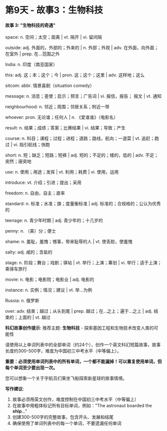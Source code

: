# 第9天 - 故事3：生物科技

#### 故事 3: "生物科技的奇遇"

space: n. 空间；太空；距离 | vt. 隔开 | vi. 留间隔

outside: adj. 外面的，外部的；外来的 | n. 外部；外观 | adv. 在外面，向外面；在室外 | prep. 在…范围之外

India: n. 印度（南亚国家）

this: adj. 这；本；这个；今 | pron. 这；这个；这里 | adv. 这样地；这么

sitcom: abbr. 情景喜剧（situation comedy）

message: n. 消息；差使；启示；预言；广告词 | vi. 报信，报告； 报文 | vt. 通知

neighbourhood: n. 邻近；周围；邻居关系；附近一带

whoever: pron. 无论谁；任何人 | n. 《爱谁谁》（电影名）

result: n. 结果；成绩；答案；比赛结果 | vi. 结果；导致；产生

course: n. 科目；课程；过程；进程；道路；路线，航向；一道菜 | vt. 追赶；跑过 | vi. 指引航线；快跑

short: n. 短；缺乏；短路；短裤 | adj. 短的；不足的；矮的，低的 | adv. 不足；突然；唐突地

use: n. 使用；用途；发挥 | vt. 利用；耗费 | vi. 使用，运用

introduce: vt. 介绍；引进；提出；采用

freedom: n. 自由，自主；直率

standard: n. 标准；水准；旗；度量衡标准 | adj. 标准的；合规格的；公认为优秀的

teenage: n. 青少年时期 | adj. 青少年的；十几岁的

penny: n. （美）分；便士

shame: n. 羞耻，羞愧；憾事，带来耻辱的人 | vt. 使丢脸，使羞愧

salty: adj. 咸的；含盐的

stage: n. 阶段；舞台；戏剧；驿站 | vt. 举行；上演；筹划 | vi. 举行；适于上演；乘驿车旅行

movie: n. 电影；电影院；电影业 | adj. 电影的

instance: n. 实例；情况；建议 | vt. 举...为例

Russia: n. 俄罗斯

over: adv. 结束；越过；从头到尾 | prep. 越过；在…之上；遍于…之上 | adj. 结束的；上面的 | vt. 越过

**科幻故事创作提示**:
推荐主题: **生物科技** - 探索基因工程和生物技术改变人类的可能性

请使用以上单词列表中的全部单词（约24个），创作一个英文科幻短篇故事，故事长度约300-500字，难度为中国初三中考水平（中等偏上）。

**重要：必须使用单词列表中的所有单词，一个都不能漏掉！可以重复使用单词，但每个单词至少要出现一次。**

您可以想象一个关于宇航员们乘坐飞船探索新星球的故事情境。

**写作建议**: 
1. 故事必须用英文创作，难度控制在中国初三中考水平（中等偏上）
2. 在故事中用粗体标记所有目标单词，例如："The astronaut boarded the **ship**..."
3. 创建300-500字的完整故事，包含开头、发展和结尾
4. 确保使用了单词列表中的每一个单词，不要遗漏任何单词
